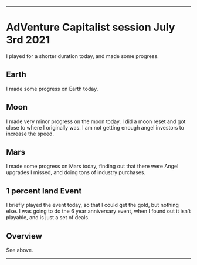 
***

# AdVenture Capitalist session July 3rd 2021

I played for a shorter duration today, and made some progress.

## Earth

I made some progress on Earth today.

## Moon

I made very minor progress on the moon today. I did a moon reset and got close to where I originally was. I am not getting enough angel investors to increase the speed.

## Mars

I made some progress on Mars today, finding out that there were Angel upgrades I missed, and doing tons of industry purchases.

## 1 percent land Event

I briefly played the event today, so that I could get the gold, but nothing else. I was going to do the 6 year anniversary event, when I found out it isn't playable, and is just a set of deals.

## Overview

See above.

***

